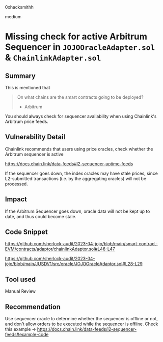 0xhacksmithh

medium

# Missing check for active Arbitrum Sequencer in `JOJOOracleAdapter.sol` & `ChainlinkAdapter.sol`

## Summary
This is mentioned that
>On what chains are the smart contracts going to be deployed?
>
>  - Arbitrum

You should always check for sequencer availability when using Chainlink's Arbitrum price feeds. 

## Vulnerability Detail
Chainlink recommends that users using price oracles, check whether the Arbitrum sequencer is active

https://docs.chain.link/data-feeds#l2-sequencer-uptime-feeds

If the sequencer goes down, the index oracles may have stale prices, since L2-submitted transactions (i.e. by the aggregating oracles) will not be processed.

## Impact
If the Arbitrum Sequencer goes down, oracle data will not be kept up to date, and thus could become stale.

## Code Snippet
https://github.com/sherlock-audit/2023-04-jojo/blob/main/smart-contract-EVM/contracts/adaptor/chainlinkAdaptor.sol#L46-L47

https://github.com/sherlock-audit/2023-04-jojo/blob/main/JUSDV1/src/oracle/JOJOOracleAdaptor.sol#L28-L29

## Tool used

Manual Review

## Recommendation
Use sequencer oracle to determine whether the sequencer is offline or not, and don't allow orders to be executed while the sequencer is offline.
Check this example -> https://docs.chain.link/data-feeds/l2-sequencer-feeds#example-code